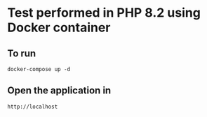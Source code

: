 # Test performed in PHP 8.2 using Docker container

## To run

```
docker-compose up -d
```

## Open the application in
```
http://localhost
```
